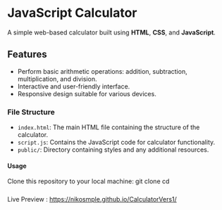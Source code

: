 # JavaScript Calculator

A simple web-based calculator built using **HTML**, **CSS**, and **JavaScript**.

## Features
- Perform basic arithmetic operations: addition, subtraction, multiplication, and division.
- Interactive and user-friendly interface.
- Responsive design suitable for various devices.

### File Structure
- `index.html`: The main HTML file containing the structure of the calculator.
- `script.js`: Contains the JavaScript code for calculator functionality.
- `public/`: Directory containing styles and any additional resources.

#### Usage
 Clone this repository to your local machine:
   git clone <repository-url>
   cd <repository-folder>


#####
Live Preview : https://nikosmple.github.io/CalculatorVers1/
